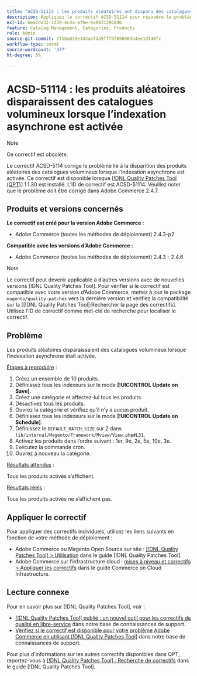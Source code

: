 ```yaml
---
title: "ACSD-51114 : les produits aléatoires ont disparu des catalogues volumineux lorsque l’indexation asynchrone est activée"
description: Appliquez le correctif ACSD-51114 pour résoudre le problème Adobe Commerce Les produits aléatoires disparaissent des catalogues volumineux lorsque l’indexation asynchrone est activée.
exl-id: 6ea7de32-1d30-4c4a-af6e-6a0931396846
feature: Catalog Management, Categories, Products
role: Admin
source-git-commit: 7718a835e343ae7da9ff79f690503b4ee1d140fc
workflow-type: tm+mt
source-wordcount: '377'
ht-degree: 0%

---
```


# ACSD-51114 : les produits aléatoires disparaissent des catalogues volumineux lorsque l’indexation asynchrone est activée

>[!NOTE]
>
>Ce correctif est obsolète.

Le correctif ACSD-5114 corrige le problème lié à la disparition des produits aléatoires des catalogues volumineux lorsque l’indexation asynchrone est activée. Ce correctif est disponible lorsque [[!DNL Quality Patches Tool (QPT)]](/help/announcements/adobe-commerce-announcements/magento-quality-patches-released-new-tool-to-self-serve-quality-patches.md) 1.1.30 est installé. L’ID de correctif est ACSD-51114. Veuillez noter que le problème doit être corrigé dans Adobe Commerce 2.4.7.

## Produits et versions concernés

**Le correctif est créé pour la version Adobe Commerce :**

* Adobe Commerce (toutes les méthodes de déploiement) 2.4.3-p2

**Compatible avec les versions d’Adobe Commerce :**

* Adobe Commerce (toutes les méthodes de déploiement) 2.4.3 - 2.4.6

>[!NOTE]
>
>Le correctif peut devenir applicable à d’autres versions avec de nouvelles versions [!DNL Quality Patches Tool]. Pour vérifier si le correctif est compatible avec votre version d’Adobe Commerce, mettez à jour le package `magento/quality-patches` vers la dernière version et vérifiez la compatibilité sur la [[!DNL Quality Patches Tool]:Rechercher la page des correctifs]. Utilisez l’ID de correctif comme mot-clé de recherche pour localiser le correctif.

## Problème

Les produits aléatoires disparaissaient des catalogues volumineux lorsque l’indexation asynchrone était activée.

<u>Étapes à reproduire</u> :

1. Créez un ensemble de 10 produits.
1. Définissez tous les indexeurs sur le mode **[!UICONTROL Update on Save]**.
1. Créez une catégorie et affectez-lui tous les produits.
1. Désactivez tous les produits.
1. Ouvrez la catégorie et vérifiez qu’il n’y a aucun produit.
1. Définissez tous les indexeurs sur le mode **[!UICONTROL Update on Schedule]**.
1. Définissez le `DEFAULT_BATCH_SIZE` sur 2 dans `lib/internal/Magento/Framework/Mview/View.php#L31`.
1. Activez les produits dans l’ordre suivant : 1er, 9e, 2e, 5e, 10e, 3e.
1. Exécutez la commande cron.
1. Ouvrez à nouveau la catégorie.

<u>Résultats attendus</u> :

Tous les produits activés s’affichent.

<u>Résultats réels</u> :

Tous les produits activés ne s’affichent pas.

## Appliquer le correctif

Pour appliquer des correctifs individuels, utilisez les liens suivants en fonction de votre méthode de déploiement :

* Adobe Commerce ou Magento Open Source sur site : [[!DNL Quality Patches Tool] > Utilisation](https://experienceleague.adobe.com/docs/commerce-operations/tools/quality-patches-tool/usage.html?lang=fr) dans le guide [!DNL Quality Patches Tool].
* Adobe Commerce sur l’infrastructure cloud : [mises à niveau et correctifs > Appliquer les correctifs](https://experienceleague.adobe.com/docs/commerce-cloud-service/user-guide/develop/upgrade/apply-patches.html?lang=fr) dans le guide Commerce on Cloud Infrastructure.

## Lecture connexe

Pour en savoir plus sur [!DNL Quality Patches Tool], voir :

* [[!DNL Quality Patches Tool] publié : un nouvel outil pour les correctifs de qualité en libre-service](/help/announcements/adobe-commerce-announcements/magento-quality-patches-released-new-tool-to-self-serve-quality-patches.md) dans notre base de connaissances de support.
* [Vérifiez si le correctif est disponible pour votre problème Adobe Commerce en utilisant  [!DNL Quality Patches Tool]](/help/support-tools/patches-available-in-qpt-tool/check-patch-for-magento-issue-with-magento-quality-patches.md) dans notre base de connaissances de support.

Pour plus d&#39;informations sur les autres correctifs disponibles dans QPT, reportez-vous à [[!DNL Quality Patches Tool] : Recherche de correctifs](https://experienceleague.adobe.com/tools/commerce-quality-patches/index.html?lang=fr) dans le guide [!DNL Quality Patches Tool].
